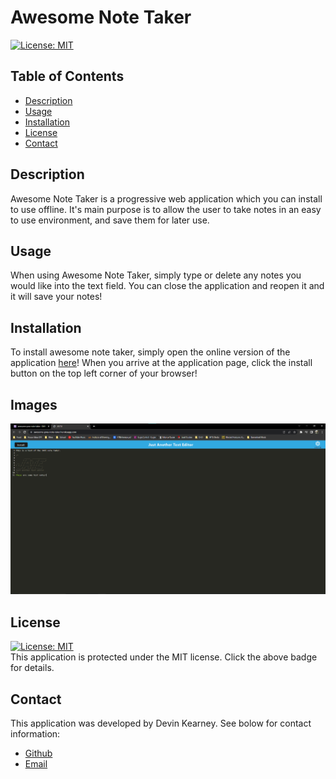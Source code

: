 # Awesome Note Taker

[![License: MIT](https://img.shields.io/badge/License-MIT-yellow.svg)](https://opensource.org/licenses/MIT)

## Table of Contents

- [Description](#description)
- [Usage](#usage)
- [Installation](#installation)
- [License](#license)
- [Contact](#contact)

## Description

Awesome Note Taker is a progressive web application which you can install to use offline. It's main purpose is to allow the user to take notes in an easy to use environment, and save them for later use.

## Usage

When using Awesome Note Taker, simply type or delete any notes you would like into the text field. You can close the application and reopen it and it will save your notes!

## Installation

To install awesome note taker, simply open the online version of the application [here](https://awesome-pwa-note-taker.herokuapp.com/)! When you arrive at the application page, click the install button on the top left corner of your browser!

## Images

![image](/assets/JATE.png)

## License
[![License: MIT](https://img.shields.io/badge/License-MIT-yellow.svg)](https://opensource.org/licenses/MIT) <br>
This application is protected under the MIT license. Click the above badge for details.

## Contact

This application was developed by Devin Kearney. See bolow for contact information:

- [Github](https://github.com/friduwulf)
- [Email](mailto:devinkearney@gmail.com)